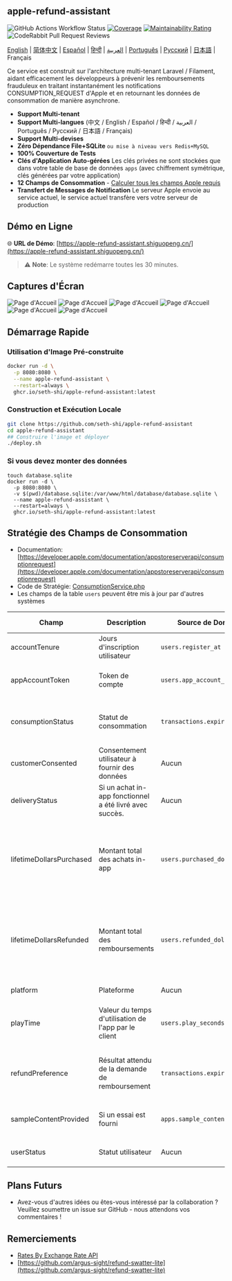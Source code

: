 ## apple-refund-assistant
![GitHub Actions Workflow Status](https://img.shields.io/github/actions/workflow/status/seth-shi/apple-refund-assistant/laravel.yml)
[![Coverage](https://sonarcloud.io/api/project_badges/measure?project=seth-shi_apple-refund-assistant&metric=coverage)](https://sonarcloud.io/summary/new_code?id=seth-shi_apple-refund-assistant)
[![Maintainability Rating](https://sonarcloud.io/api/project_badges/measure?project=seth-shi_apple-refund-assistant&metric=sqale_rating)](https://sonarcloud.io/summary/new_code?id=seth-shi_apple-refund-assistant)
![CodeRabbit Pull Request Reviews](https://img.shields.io/coderabbit/prs/github/seth-shi/apple-refund-assistant?utm_source=oss&utm_medium=github&utm_campaign=seth-shi%2Fapple-refund-assistant&labelColor=171717&color=FF570A&link=https%3A%2F%2Fcoderabbit.ai&label=CodeRabbit+Reviews)

[English](./README.md) | [简体中文](./README.zh.md) | [Español](./README.es.md) | [हिन्दी](./README.hi.md) | [العربية](./README.ar.md) | [Português](./README.pt.md) | [Русский](./README.ru.md) | [日本語](./README.ja.md) | Français

Ce service est construit sur l'architecture multi-tenant Laravel / Filament,
aidant efficacement les développeurs à prévenir les remboursements frauduleux en traitant instantanément les notifications CONSUMPTION_REQUEST d'Apple et en retournant les données de consommation de manière asynchrone.

- **Support Multi-tenant**
- **Support Multi-langues** (中文 / English / Español / हिन्दी / العربية / Português / Русский / 日本語 / Français)
- **Support Multi-devises**
- **Zéro Dépendance File+SQLite** `ou mise à niveau vers Redis+MySQL`
- **100% Couverture de Tests**
- **Clés d'Application Auto-gérées** Les clés privées ne sont stockées que dans votre table de base de données `apps` (avec chiffrement symétrique, clés générées par votre application)
- **12 Champs de Consommation** - [Calculer tous les champs Apple requis](#stratégie-des-champs-de-consommation)
- **Transfert de Messages de Notification** Le serveur Apple envoie au service actuel, le service actuel transfère vers votre serveur de production


## Démo en Ligne

🌐 **URL de Démo**: [https://apple-refund-assistant.shiguopeng.cn/](https://apple-refund-assistant.shiguopeng.cn/)

> ⚠️ **Note**: Le système redémarre toutes les 30 minutes.

 
## Captures d'Écran
![Page d'Accueil](assets/0.png)
![Page d'Accueil](assets/1.png)
![Page d'Accueil](assets/2.png)
![Page d'Accueil](assets/3.png)
![Page d'Accueil](assets/4.png)
![Page d'Accueil](assets/5.png)


## Démarrage Rapide
### Utilisation d'Image Pré-construite
```bash
docker run -d \
  -p 8080:8080 \
  --name apple-refund-assistant \
  --restart=always \
  ghcr.io/seth-shi/apple-refund-assistant:latest
```


### Construction et Exécution Locale
```bash
git clone https://github.com/seth-shi/apple-refund-assistant
cd apple-refund-assistant
## Construire l'image et déployer
./deploy.sh
```

### Si vous devez monter des données
```
touch database.sqlite
docker run -d \
  -p 8080:8080 \
  -v $(pwd)/database.sqlite:/var/www/html/database/database.sqlite \
  --name apple-refund-assistant \
  --restart=always \
  ghcr.io/seth-shi/apple-refund-assistant:latest
```

## Stratégie des Champs de Consommation
* Documentation: [https://developer.apple.com/documentation/appstoreserverapi/consumptionrequest](https://developer.apple.com/documentation/appstoreserverapi/consumptionrequest)
* Code de Stratégie: [ConsumptionService.php](./app/Services/ConsumptionService.php) 
* Les champs de la table `users` peuvent être mis à jour par d'autres systèmes

| Champ                       | Description                | Source de Données                          | Règle de Calcul                                                                                           |
|--------------------------|-------------------|--------------------------------|------------------------------------------------------------------------------------------------|
| accountTenure            | Jours d'inscription utilisateur            | `users.register_at`            | Temps actuel moins temps d'inscription                                                                                     |
| appAccountToken          | Token de compte          | `users.app_account_token`      | [Doit être passé quand le client crée une commande](https://developer.apple.com/documentation/StoreKit/Transaction/appAccountToken) |
| consumptionStatus        | Statut de consommation              | `transactions.expiration_date` | Comparer avec le temps actuel, si expiré retourner consommé                                                                              |
| customerConsented        | Consentement utilisateur à fournir des données          | Aucun                              | Codé en dur `true`                                                                                       |
| deliveryStatus           | Si un achat in-app fonctionnel a été livré avec succès. | Aucun                              | Codé en dur `0`(livraison normale)                                                                                    |
| lifetimeDollarsPurchased | Montant total des achats in-app             | `users.purchased_dollars`      | Accumuler ce champ basé sur les événements de transaction Apple, vous pouvez aussi l'accumuler vous-même                                                                        |
| lifetimeDollarsRefunded  | Montant total des remboursements             | `users.refunded_dollars`       | Accumuler ce champ basé sur les événements de remboursement Apple, vous pouvez aussi l'accumuler vous-même                                                                        |
| platform                 | Plateforme                | Aucun                              | Codé en dur `1`(apple)                                                                                   |
| playTime                 | Valeur du temps d'utilisation de l'app par le client        | `users.play_seconds`           | Votre système doit supporter la mise à jour de ce champ, sinon c'est `0`                                                                          |
| refundPreference         | Résultat attendu de la demande de remboursement         | `transactions.expiration_date` | Comparer avec le temps actuel, si expiré espérer rejeter le remboursement                                                                             |
| sampleContentProvided    | Si un essai est fourni            | `apps.sample_content_provided` | Configurer l'app lors de la création de l'app                                                                                      |
| userStatus               | Statut utilisateur              | Aucun                              | Codé en dur `1`(utilisateur normal)                                                                                   |

## Plans Futurs
- Avez-vous d'autres idées ou êtes-vous intéressé par la collaboration ? Veuillez soumettre un issue sur GitHub - nous attendons vos commentaires !

## Remerciements
* [Rates By Exchange Rate API](https://www.exchangerate-api.com)
* [https://github.com/argus-sight/refund-swatter-lite](https://github.com/argus-sight/refund-swatter-lite)